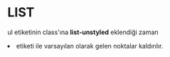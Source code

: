 # LIST #

ul etiketinin class'ına **list-unstyled** eklendiği zaman <li> etiketi ile varsayılan olarak gelen noktalar kaldırılır. <br>

